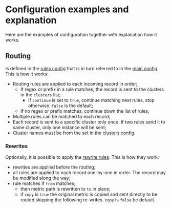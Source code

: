 # Configuration examples and explanation

Here are the examples of configuration together with explanation how it works.

## Routing

Is defined in the [rules config](rules.toml) that is in turn referred to in the [main config](config.toml). This is how it works:

- Routing rules are applied to each incoming record in order;
  - If regex or prefix in a rule matches, the record is sent to the clusters in the `clusters` list;
    - If `continue` is set to `true`, continue matching next rules, stop otherwise. `false` is the default;
  - If no regex or prefix matches, continue down the list of rules;
- Multiple rules can be matched to each record;
- Each record is sent to a specific cluster only once. If two rules send it to same cluster, only one instance will be sent;
- Cluster names must be from the set in the [clusters config](clusters.toml).

### Rewrites

Optionally, it is possible to apply the [rewrite rules](rewrite.toml). This is how they work:

- rewrites are applied before the routing;
- all rules are applied to each record one-by-one in order. The record may be modified along the way;
- rule matches if `from` matches;
  - then metric path is rewritten to `to` in place;
  - if `copy` is `true` the original metric is copied and sent directly to be routed skipping the following re-writes. `copy` is `false` be default.
